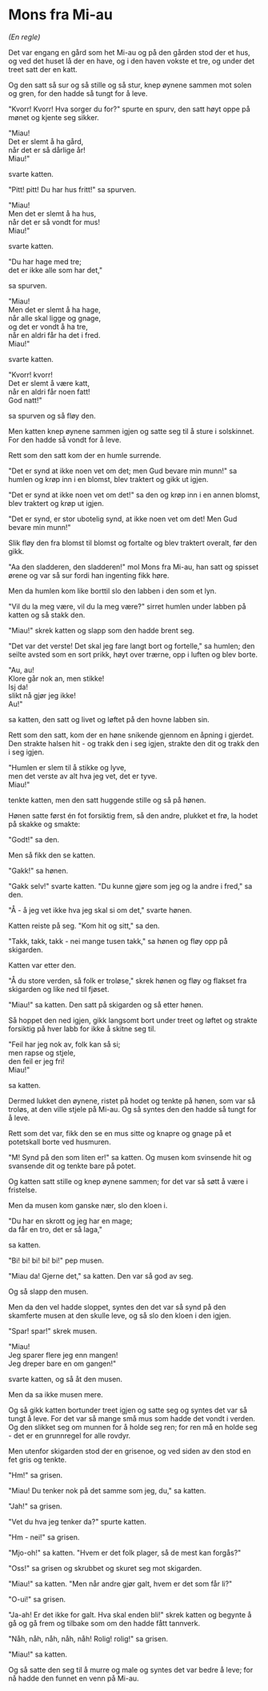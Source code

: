 # Mons fra Mi-au

_(En regle)_

Det var engang en gård som het Mi-au og på den gården stod der et hus, og ved det huset lå der en have, og i den haven vokste et tre, og under det treet satt der en katt.

Og den satt så sur og så stille og så stur, knep øynene sammen mot solen og gren, for den hadde så tungt for å leve.

"Kvorr! Kvorr! Hva sorger du for?" spurte en spurv, den satt høyt oppe på mønet og kjente seg sikker.

"Miau!  
Det er slemt å ha gård,  
når det er så dårlige år!  
Miau!"

svarte katten.

"Pitt! pitt! Du har hus fritt!" sa spurven.

"Miau!  
Men det er slemt å ha hus,  
når det er så vondt for mus!  
Miau!"

svarte katten.

"Du har hage med tre;  
det er ikke alle som har det,"

sa spurven.

"Miau!  
Men det er slemt å ha hage,  
når alle skal ligge og gnage,  
og det er vondt å ha tre,  
når en aldri får ha det i fred.  
Miau!"

svarte katten.

"Kvorr! kvorr!  
Det er slemt å være katt,  
når en aldri får noen fatt!  
God natt!"

sa spurven og så fløy den.

Men katten knep øynene sammen igjen og satte seg til å sture i solskinnet. For den hadde så vondt for å leve.

Rett som den satt kom der en humle surrende.

"Det er synd at ikke noen vet om det; men Gud bevare min munn!" sa humlen og krøp inn i en blomst, blev traktert og gikk ut igjen.

"Det er synd at ikke noen vet om det!" sa den og krøp inn i en annen blomst, blev traktert og krøp ut igjen.

"Det er synd, er stor ubotelig synd, at ikke noen vet om det! Men Gud bevare min munn!"

Slik fløy den fra blomst til blomst og fortalte og blev traktert overalt, før den gikk.

"Aa den sladderen, den sladderen!" mol Mons fra Mi-au, han satt og spisset ørene og var så sur fordi han ingenting fikk høre.

Men da humlen kom like borttil slo den labben i den som et lyn.

"Vil du la meg være, vil du la meg være?" sirret humlen under labben på katten og så stakk den.

"Miau!" skrek katten og slapp som den hadde brent seg.

"Det var det verste! Det skal jeg fare langt bort og fortelle," sa humlen; den seilte avsted som en sort prikk, høyt over trærne, opp i luften og blev borte.

"Au, au!  
Klore går nok an, men stikke!  
Isj da!  
slikt nå gjør jeg ikke!  
Au!"

sa katten, den satt og livet og løftet på den hovne labben sin.

Rett som den satt, kom der en høne snikende gjennom en åpning i gjerdet. Den strakte halsen hit - og trakk den i seg igjen, strakte den dit og trakk den i seg igjen.

"Humlen er slem til å stikke og lyve,  
men det verste av alt hva jeg vet, det er tyve.  
Miau!"

tenkte katten, men den satt huggende stille og så på hønen.

Hønen satte først én fot forsiktig frem, så den andre, plukket et frø, la hodet på skakke og smakte:

"Godt!" sa den.

Men så fikk den se katten.

"Gakk!" sa hønen.

"Gakk selv!" svarte katten. "Du kunne gjøre som jeg og la andre i fred," sa den.

"Å - å jeg vet ikke hva jeg skal si om det," svarte hønen.

Katten reiste på seg. "Kom hit og sitt," sa den.

"Takk, takk, takk - nei mange tusen takk," sa hønen og fløy opp på skigarden.

Katten var etter den.

"Å du store verden, så folk er troløse," skrek hønen og fløy og flakset fra skigarden og like ned til fjøset.

"Miau!" sa katten. Den satt på skigarden og så etter hønen.

Så hoppet den ned igjen, gikk langsomt bort under treet og løftet og strakte forsiktig på hver labb for ikke å skitne seg til.

"Feil har jeg nok av, folk kan så si;  
men rapse og stjele,  
den feil er jeg fri!  
Miau!"

sa katten.

Dermed lukket den øynene, ristet på hodet og tenkte på hønen, som var så troløs, at den ville stjele på Mi-au. Og så syntes den den hadde så tungt for å leve.

Rett som det var, fikk den se en mus sitte og knapre og gnage på et potetskall borte ved husmuren.

"M! Synd på den som liten er!" sa katten. Og musen kom svinsende hit og svansende dit og tenkte bare på potet.

Og katten satt stille og knep øynene sammen; for det var så søtt å være i fristelse.

Men da musen kom ganske nær, slo den kloen i.

"Du har en skrott og jeg har en mage;  
da får en tro, det er så laga,"

sa katten.

"Bi! bi! bi! bi! bi!" pep musen.

"Miau da! Gjerne det," sa katten. Den var så god av seg.

Og så slapp den musen.

Men da den vel hadde sloppet, syntes den det var så synd på den skamferte musen at den skulle leve, og så slo den kloen i den igjen.

"Spar! spar!" skrek musen.

"Miau!  
Jeg sparer flere jeg enn mangen!  
Jeg dreper bare en om gangen!"

svarte katten, og så åt den musen.

Men da sa ikke musen mere.

Og så gikk katten bortunder treet igjen og satte seg og syntes det var så tungt å leve. For det var så mange små mus som hadde det vondt i verden. Og den slikket seg om munnen for å holde seg ren; for ren må en holde seg - det er en grunnregel for alle rovdyr.

Men utenfor skigarden stod der en grisenoe, og ved siden av den stod en fet gris og tenkte.

"Hm!" sa grisen.

"Miau! Du tenker nok på det samme som jeg, du," sa katten.

"Jah!" sa grisen.

"Vet du hva jeg tenker da?" spurte katten.

"Hm - nei!" sa grisen.

"Mjo-oh!" sa katten. "Hvem er det folk plager, så de mest kan forgås?"

"Oss!" sa grisen og skrubbet og skuret seg mot skigarden.

"Miau!" sa katten. "Men når andre gjør galt, hvem er det som får li?"

"O-ui!" sa grisen.

"Ja-ah! Er det ikke for galt. Hva skal enden bli!" skrek katten og begynte å gå og gå frem og tilbake som om den hadde fått tannverk.

"Nåh, nåh, nåh, nåh, nåh! Rolig! rolig!" sa grisen.

"Miau!" sa katten.

Og så satte den seg til å murre og male og syntes det var bedre å leve; for nå hadde den funnet en venn på Mi-au.
